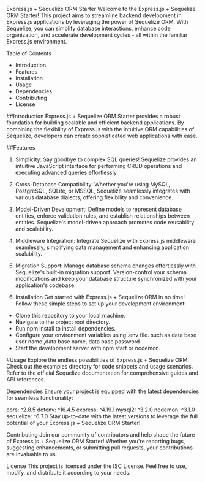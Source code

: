 Express.js + Sequelize ORM Starter
Welcome to the Express.js + Sequelize ORM Starter! This project aims to streamline backend development in Express.js applications by leveraging the power of Sequelize ORM. With Sequelize, you can simplify database interactions, enhance code organization, and accelerate development cycles - all within the familiar Express.js environment.

Table of Contents

- Introduction
- Features
- Installation
- Usage
- Dependencies
- Contributing
- License

##Introduction
Express.js + Sequelize ORM Starter provides a robust foundation for building scalable and efficient backend applications. By combining the flexibility of Express.js with the intuitive ORM capabilities of Sequelize, developers can create sophisticated web applications with ease.

##Features

1. Simplicity: Say goodbye to complex SQL queries! Sequelize provides an intuitive JavaScript interface for performing CRUD operations and executing advanced queries effortlessly.

2. Cross-Database Compatibility: Whether you're using MySQL, PostgreSQL, SQLite, or MSSQL, Sequelize seamlessly integrates with various database dialects, offering flexibility and convenience.

3. Model-Driven Development: Define models to represent database entities, enforce validation rules, and establish relationships between entities. Sequelize's model-driven approach promotes code reusability and scalability.

4. Middleware Integration: Integrate Sequelize with Express.js middleware seamlessly, simplifying data management and enhancing application scalability.

5. Migration Support: Manage database schema changes effortlessly with Sequelize's built-in migration support. Version-control your schema modifications and keep your database structure synchronized with your application's codebase.

6. Installation
   Get started with Express.js + Sequelize ORM in no time! Follow these simple steps to set up your development environment:

- Clone this repository to your local machine.
- Navigate to the project root directory.
- Run npm install to install dependencies.
- Configure your environment variables using .env file. such as data base user name ,data base name, data base password
- Start the development server with npm start or nodemon.

#Usage
Explore the endless possibilities of Express.js + Sequelize ORM! Check out the examples directory for code snippets and usage scenarios. Refer to the official Sequelize documentation for comprehensive guides and API references.

Dependencies
Ensure your project is equipped with the latest dependencies for seamless functionality:

cors: ^2.8.5
dotenv: ^16.4.5
express: ^4.19.1
mysql2: ^3.2.0
nodemon: ^3.1.0
sequelize: ^6.7.0
Stay up-to-date with the latest versions to leverage the full potential of your Express.js + Sequelize ORM Starter!

Contributing
Join our community of contributors and help shape the future of Express.js + Sequelize ORM Starter! Whether you're reporting bugs, suggesting enhancements, or submitting pull requests, your contributions are invaluable to us.

License
This project is licensed under the ISC License. Feel free to use, modify, and distribute it according to your needs.
